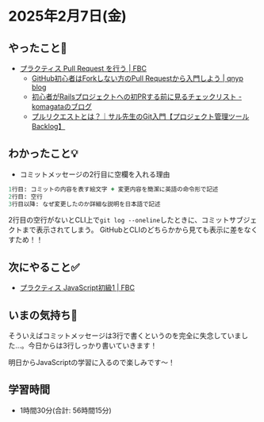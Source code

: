 # 2025年2月7日(金)

## やったこと📝
- [プラクティス Pull Request を行う \| FBC](https://bootcamp.fjord.jp/practices/124)
  - [GitHub初心者はForkしない方のPull Requestから入門しよう \| qnyp blog](https://blog.qnyp.com/2013/05/28/pull-request-for-github-beginners/)
  - [初心者がRailsプロジェクトへの初PRする前に見るチェックリスト \- komagataのブログ](https://docs.komagata.org/5676)
  - [プルリクエストとは？｜サル先生のGit入門【プロジェクト管理ツールBacklog】](https://backlog.com/ja/git-tutorial/pull-request/01/)

## わかったこと💡
- コミットメッセージの2行目に空欄を入れる理由
```ruby
1行目: コミットの内容を表す絵文字 + 変更内容を簡潔に英語の命令形で記述
2行目: 空行
3行目以降: なぜ変更したのか詳細な説明を日本語で記述
```
2行目の空行がないとCLI上で`git log --oneline`したときに、コミットサブジェクトまで表示されてしまう。
GitHubとCLIのどちらかから見ても表示に差をなくすため！！

## 次にやること✅
- [プラクティス JavaScript初級1 \| FBC](https://bootcamp.fjord.jp/practices/274)
## いまの気持ち🫶
そういえばコミットメッセージは3行で書くというのを完全に失念していました…。今日からは3行しっかり書いていきます！

明日からJavaScriptの学習に入るので楽しみです〜！

## 学習時間
- 1時間30分(合計: 56時間15分)